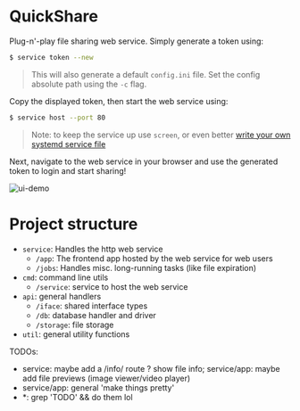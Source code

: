 # QuickShare

Plug-n'-play file sharing web service. Simply generate a token using:

```sh
$ service token --new
```
> This will also generate a default `config.ini` file. Set the config absolute path using the `-c` flag.

Copy the displayed token, then start the web service using:

```sh
$ service host --port 80
```
> Note: to keep the service up use `screen`, or even better [write your own systemd service file](https://wiki.debian.org/systemd/Services)

Next, navigate to the web service in your browser and use the generated token to login and start sharing!

![ui-demo](https://user-images.githubusercontent.com/28796526/218421002-9471d84c-5ab1-435a-98cf-58049822fbab.gif)

# Project structure

- `service`: Handles the http web service
    - `/app`: The frontend app hosted by the web service for web users
    - `/jobs`: Handles misc. long-running tasks (like file expiration)
- `cmd`: command line utils
    - `/service`: service to host the web service
- `api`: general handlers
    - `/iface`: shared interface types
    - `/db`: database handler and driver
    - `/storage`: file storage
- `util`: general utility functions

TODOs:
- service: maybe add a /info/ route ? show file info; service/app: maybe add file previews (image viewer/video player)
- service/app: general 'make things pretty'
- *: grep 'TODO' && do them lol